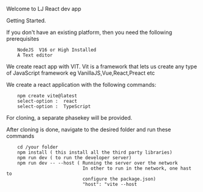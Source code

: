 Welcome to LJ React dev app

Getting Started.

If you don't have an existing platform, then you need the following prerequisites

        NodeJS  V16 or High Installed 
        A Text editor


We create react app with VIT. 
Vit is a framework that lets us create any type of JavaScript framework
eg VanillaJS,Vue,React,Preact etc

We create a react application with the following commands:

        npm create vite@latest
        select-option :  react
        select-option :  TypeScript



For cloning, a separate phasekey will be provided. 


After cloning is done, navigate to the desired folder and run these 
commands

        cd /your folder
        npm install ( this install all the third party libraries)
        npm run dev ( to run the developer server)
        npm run dev -- --host ( Running the server over the network
                                In other to run in the network, one hast to
                                configure the package.json)
                                "host": "vite --host
